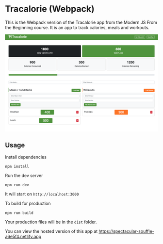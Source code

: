 # Tracalorie (Webpack)

This is the Webpack version of the Tracalorie app from the Modern JS From the Beginning course. It is an app to track calories, meals and workouts.

<img src="assets/screen.png">

## Usage

Install dependencies

```
npm install
```

Run the dev server

```
npm run dev
```

It will start on `http://localhost:3000`

To build for production

```
npm run build
```

Your production files will be in the `dist` folder.

You can view the hosted version of this app at https://spectacular-souffle-a6e5f4.netlify.app
